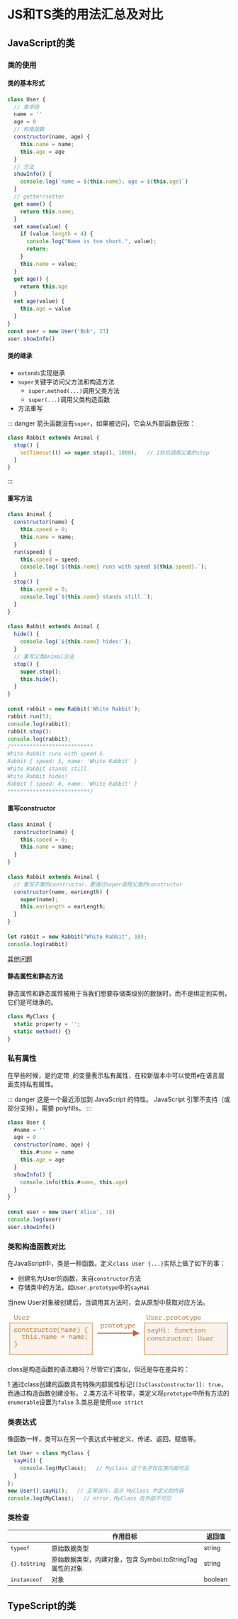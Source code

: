 # JS和TS类的用法汇总及对比

## JavaScript的类

### 类的使用

#### 类的基本形式

```js
class User {
  // 类字段
  name = ''
  age = 0
  // 构造函数
  constructor(name, age) {
    this.name = name;
    this.age = age
  }
  // 方法
  showInfo() {
    console.log(`name = ${this.name}; age = ${this.age}`)
  }
  // getter/setter
  get name() {
    return this.name;
  }
  set name(value) {
    if (value.length < 4) {
      console.log("Name is too short.", value);
      return;
    }
    this.name = value;
  }
  get age() {
    return this.age
  }
  set age(value) {
    this.age = value
  }
}
const user = new User('Bob', 23)
user.showInfo()
```

#### 类的继承

- `extends`实现继承
- `super`关键字访问父方法和构造方法
  - `super.method(...)`调用父类方法
  - `super(...)`调用父类构造函数
- 方法重写

::: danger
箭头函数没有`super`，如果被访问，它会从外部函数获取：
```js
class Rabbit extends Animal {
  stop() {
    setTimeout(() => super.stop(), 1000);   // 1秒后调用父类的stop
  }
}
```
:::

#### 重写方法

```js
class Animal {
  constructor(name) {
    this.speed = 0;
    this.name = name;
  }
  run(speed) {
    this.speed = speed;
    console.log(`${this.name} runs with speed ${this.speed}.`);
  }
  stop() {
    this.speed = 0;
    console.log(`${this.name} stands still.`);
  }
}

class Rabbit extends Animal {
  hide() {
    console.log(`${this.name} hides!`);
  }
  // 重写父类Animal方法
  stop() {
    super.stop();
    this.hide();
  }
}

const rabbit = new Rabbit('White Rabbit');
rabbit.run(5);
console.log(rabbit);
rabbit.stop();
console.log(rabbit);
/**************************
White Rabbit runs with speed 5.
Rabbit { speed: 5, name: 'White Rabbit' }
White Rabbit stands still.
White Rabbit hides!
Rabbit { speed: 0, name: 'White Rabbit' }
**************************/
```

#### 重写constructor

```js
class Animal {
  constructor(name) {
    this.speed = 0;
    this.name = name;
  }
}

class Rabbit extends Animal {
  // 重写子类的constructor，要通过super调用父类的constructor
  constructor(name, earLength) {
    super(name);
    this.earLength = earLength;
  }
}

let rabbit = new Rabbit("White Rabbit", 10);
console.log(rabbit)
```

[其他问题](https://zh.javascript.info/class-inheritance#zhong-xie-constructor)

#### 静态属性和静态方法

静态属性和静态属性被用于当我们想要存储类级别的数据时，而不是绑定到实例，它们是可继承的。

```js
class MyClass {
  static property = '';
  static method() {}
}
```

### 私有属性

在早些时候，是约定带`_`的变量表示私有属性，在较新版本中可以使用`#`在语言层面支持私有属性。

::: danger
这是一个最近添加到 JavaScript 的特性。 JavaScript 引擎不支持（或部分支持），需要 polyfills。
:::

```js
class User {
  #name = ''
  age = 0
  constructor(name, age) {
    this.#name = name
    this.age = age
  }
  showInfo() {
    console.info(this.#name, this.age)
  }
}

const user = new User('Alice', 18)
console.log(user)
user.showInfo()
```

### 类和构造函数对比

在JavaScript中，类是一种函数。定义`class User {...}`实际上做了如下的事：

- 创建名为User的函数，来自`constructor`方法
- 存储类中的方法，如`User.prototype`中的`sayHai`

当new User对象被创建后，当调用其方法时，会从原型中获取对应方法。

![](./images/类原型.png)

class是构造函数的语法糖吗？尽管它们类似，但还是存在差异的：

1.通过class创建的函数具有特殊内部属性标记`[[IsClassConstructor]]: true`，而通过构造函数创建没有。
2.类方法不可枚举，类定义将`prototype`中所有方法的`enumerable`设置为`false`
3.类总是使用`use strict`

### 类表达式

像函数一样，类可以在另一个表达式中被定义、传递、返回、赋值等。

```js
let User = class MyClass {
  sayHi() {
    console.log(MyClass);   // MyClass 这个名字仅在类内部可见
  }
};
new User().sayHi();   // 正常运行，显示 MyClass 中定义的内容
console.log(MyClass);   // error，MyClass 在外部不可见
```

### 类检查

|  | 作用目标 | 返回值 |
| --- | --- | --- |
| `typeof` | 原始数据类型 | string |
| `{}.toString` | 原始数据类型，内建对象，包含 Symbol.toStringTag 属性的对象 | string |
| `instanceof` | 对象 | boolean |

## TypeScript的类

